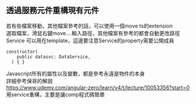 ## 透過服務元件重構現有元件
若有些檔案移動，其他檔案參考的話，可以使用一個move ts的extension<br/>
選取檔案，滑鼠右鍵move....輸入路徑，其他檔案有參考的都會自動更改路徑<br/>
Service 可以用在template，這邊要注意Service的property需要公開成員<br/>
```
constructor(
    public datasvc: DataService,
  ) { }
```
Javascript所有的屬性以及變數，都是參考永遠是物件的本身<br/>
詳細參考保哥的解說<br/>
https://www.udemy.com/angular-zero/learn/v4/t/lecture/10053356?start=0<br/>
用service重構，主要是讓comp程式碼簡單
